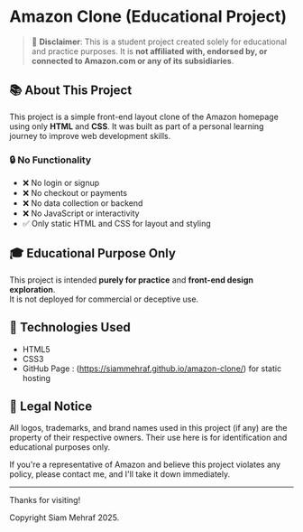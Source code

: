 # Amazon Clone (Educational Project)

> 🚨 **Disclaimer**: This is a student project created solely for educational and practice purposes. It is **not affiliated with, endorsed by, or connected to Amazon.com or any of its subsidiaries**.

## 📚 About This Project

This project is a simple front-end layout clone of the Amazon homepage using only **HTML** and **CSS**. It was built as part of a personal learning journey to improve web development skills.

### 🔒 No Functionality

- ❌ No login or signup
- ❌ No checkout or payments
- ❌ No data collection or backend
- ❌ No JavaScript or interactivity
- ✅ Only static HTML and CSS for layout and styling

## 🎓 Educational Purpose Only

This project is intended **purely for practice** and **front-end design exploration**.  
It is not deployed for commercial or deceptive use.

## 🧪 Technologies Used

- HTML5
- CSS3
- GitHub Page : (https://siammehraf.github.io/amazon-clone/) for static hosting

## 🛑 Legal Notice

All logos, trademarks, and brand names used in this project (if any) are the property of their respective owners. Their use here is for identification and educational purposes only.

If you're a representative of Amazon and believe this project violates any policy, please contact me, and I'll take it down immediately.

---

Thanks for visiting!

Copyright Siam Mehraf 2025.
